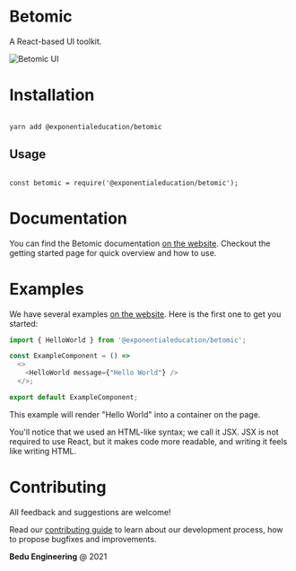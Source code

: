 # Betomic
A React-based UI toolkit.

![Betomic UI](../betomic-ui.png)

# Installation

```

yarn add @exponentialeducation/betomic

```

## Usage

```

const betomic = require('@exponentialeducation/betomic');

```

# Documentation 
You can find the Betomic documentation [on the website](https://betomic.bedu.org). Checkout the getting started page for quick overview and how to use.

# Examples
We have several examples [on the website](https://betomic.bedu.org). Here is the first one to get you started:

```js
import { HelloWorld } from '@exponentialeducation/betomic';

const ExampleComponent = () => 
  <>
    <HelloWorld message={"Hello World"} />
  </>;

export default ExampleComponent;
```

This example will render "Hello World" into a container on the page.

You'll notice that we used an HTML-like syntax; we call it JSX. JSX is not required to use React, but it makes code more readable, and writing it feels like writing HTML.

# Contributing
All feedback and suggestions are welcome!

Read our [contributing guide](https://github.com/ExponentialEducation/betomic/blob/develop/CONTRIBUTING.md) to learn about our development process, how to propose bugfixes and improvements.

**Bedu Engineering** @ 2021
